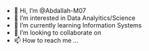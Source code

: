 - 👋 Hi, I’m @Abdallah-M07
- 👀 I’m interested in Data Analyitics/Science
- 🌱 I’m currently learning Information Systems
- 💞️ I’m looking to collaborate on 
- 📫 How to reach me ...

<!---
Abdallah-M07/Abdallah-M07 is a ✨ special ✨ repository because its `README.md` (this file) appears on your GitHub profile.
You can click the Preview link to take a look at your changes.
--->
